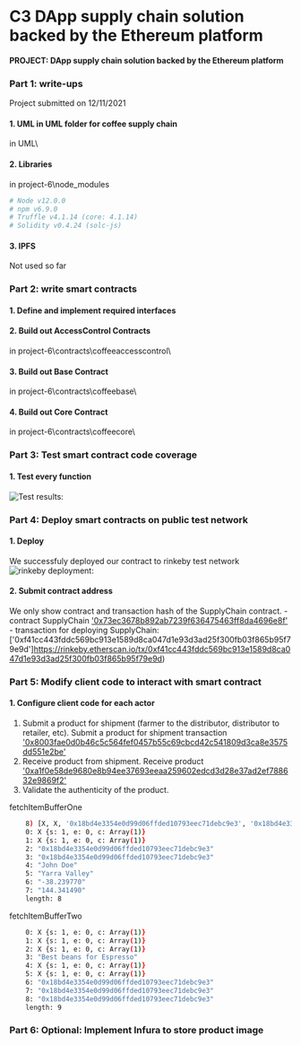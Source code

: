 # C3 DApp supply chain solution backed by the Ethereum platform
**PROJECT: DApp supply chain solution backed by the Ethereum platform**

### Part 1: write-ups
Project submitted on 12/11/2021

#### 1. UML in UML folder for coffee supply chain
in UML\
#### 2. Libraries
in project-6\node_modules
```bash
# Node v12.0.0
# npm v6.9.0
# Truffle v4.1.14 (core: 4.1.14)
# Solidity v0.4.24 (solc-js)
```
#### 3. IPFS
Not used so far

### Part 2: write smart contracts

#### 1. Define and implement required interfaces
#### 2. Build out AccessControl Contracts
in project-6\contracts\coffeeaccesscontrol\
#### 3. Build out Base Contract
in project-6\contracts\coffeebase\
#### 4. Build out Core Contract
in project-6\contracts\coffeecore\

### Part 3: Test smart contract code coverage

#### 1. Test every function
![Test results: ](https://github.com/quidba7/blockchain_project_3/project-6/pictures/test.PNG)

### Part 4: Deploy smart contracts on public test network

#### 1. Deploy
We successfuly deployed our contract to rinkeby test network
![rinkeby deployment: ](https://github.com/quidba7/blockchain_project_3/project-6/pictures/rinkeby_deployment.PNG)
#### 2. Submit contract address
We only show contract and transaction hash of the SupplyChain contract.
    - contract SupplyChain ['0x73ec3678b892ab7239f636475463ff8da4696e8f'](https://rinkeby.etherscan.io/address/0x73ec3678b892ab7239f636475463ff8da4696e8f)
    - transaction for deploying SupplyChain: ['0xf41cc443fddc569bc913e1589d8ca047d1e93d3ad25f300fb03f865b95f79e9d']https://rinkeby.etherscan.io/tx/0xf41cc443fddc569bc913e1589d8ca047d1e93d3ad25f300fb03f865b95f79e9d)

### Part 5: Modify client code to interact with smart contract

#### 1. Configure client code for each actor
1) Submit a product for shipment (farmer to the distributor, distributor to retailer, etc).
Submit a product for shipment transaction ['0x8003fae0d0b46c5c564fef0457b55c69cbcd42c541809d3ca8e3575dd551e2be'](https://rinkeby.etherscan.io/tx/0x8003fae0d0b46c5c564fef0457b55c69cbcd42c541809d3ca8e3575dd551e2be)
2) Receive product from shipment.
Receive product ['0xa1f0e58de9680e8b94ee37693eeaa259602edcd3d28e37ad2ef788632e9869f2'](https://rinkeby.etherscan.io/tx/0xa1f0e58de9680e8b94ee37693eeaa259602edcd3d28e37ad2ef788632e9869f2)
3) Validate the authenticity of the product.

fetchItemBufferOne
```bash
    8) [X, X, '0x18bd4e3354e0d99d06ffded10793eec71debc9e3', '0x18bd4e3354e0d99d06ffded10793eec71debc9e3', 'John Doe', 'Yarra Valley', '-38.239770', '144.341490']
    0: X {s: 1, e: 0, c: Array(1)}
    1: X {s: 1, e: 0, c: Array(1)}
    2: "0x18bd4e3354e0d99d06ffded10793eec71debc9e3"
    3: "0x18bd4e3354e0d99d06ffded10793eec71debc9e3"
    4: "John Doe"
    5: "Yarra Valley"
    6: "-38.239770"
    7: "144.341490"
    length: 8
```

fetchItemBufferTwo
```bash
    0: X {s: 1, e: 0, c: Array(1)}
    1: X {s: 1, e: 0, c: Array(1)}
    2: X {s: 1, e: 0, c: Array(1)}
    3: "Best beans for Espresso"
    4: X {s: 1, e: 0, c: Array(1)}
    5: X {s: 1, e: 0, c: Array(1)}
    6: "0x18bd4e3354e0d99d06ffded10793eec71debc9e3"
    7: "0x18bd4e3354e0d99d06ffded10793eec71debc9e3"
    8: "0x18bd4e3354e0d99d06ffded10793eec71debc9e3"
    length: 9
```

### Part 6: Optional: Implement Infura to store product image
